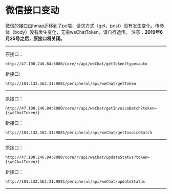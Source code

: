 # 微信接口变动

微信的接口由hmap迁移到了pc端，请求方式（get，post）没有发生变化，传参体（body）没有发生变化，无需weChatToken，请自行透传。
注意：**2019年6月25号之后，原接口将关闭。**
***

原接口：

`http://47.100.246.84:8080/core/r/api/weChat/getToken?type=auto`

新接口:

`http://101.132.162.31:9081/peripheral/api/weChat/getToken`
***
原接口：

`http://47.100.246.84:8080/core/r/api/weChat/getInvoiceBatch?token={{weChatToken}}`

新接口：

`http://101.132.162.31:9081/peripheral/api/weChat/getInvoiceBatch`
***

原接口：

`http://47.100.246.84:8080/core/r/api/weChat/updateStatus?token={{weChatToken}}`

新接口：

`http://101.132.162.31:9081/peripheral/api/weChat/updateStatus`
***
